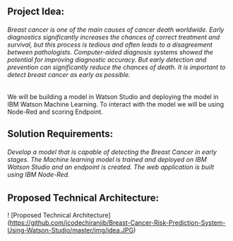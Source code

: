 ## Project Idea:

###### Breast cancer is one of the main causes of cancer death worldwide. Early diagnostics significantly increases the chances of correct treatment and survival, but this process is tedious and often leads to a disagreement between pathologists. Computer-aided diagnosis systems showed the potential for improving diagnostic accuracy. But early detection and prevention can significantly reduce the chances of death. It is important to detect breast cancer as early as possible.

We will be building a model in Watson Studio and deploying the model in IBM Watson Machine Learning. To interact with the model we will be using Node-Red and scoring Endpoint.

## Solution Requirements:

###### Develop a model that is capable of detecting the Breast Cancer in early stages. The Machine learning model is trained and deployed on IBM Watson Studio and an endpoint is created. The web application is built using IBM Node-Red.

## Proposed Technical Architecture:

! [Proposed Technical Architecture] (https://github.com/icodechiranjib/Breast-Cancer-Risk-Prediction-System-Using-Watson-Studio/master/img/idea.JPG)
